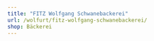 ```yaml
---
title: "FITZ Wolfgang Schwanebackerei"
url: /wolfurt/fitz-wolfgang-schwanebackerei/
shop: Bäckerei
---
```

